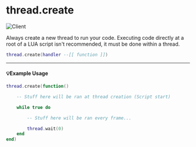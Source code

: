 # thread.create

![Client](https://img.shields.io/badge/Client-00FFFF)

Always create a new thread to run your code. Executing code directly at a root of a LUA script isn't recommended, it must be done within a thread.

```lua
thread.create(handler --[[ function ]])
```

---

#### 💡Example Usage

```lua
thread.create(function()

    -- Stuff here will be ran at thread creation (Script start)

    while true do

        -- Stuff here will be ran every frame...

        thread.wait(0)
    end
end)
```